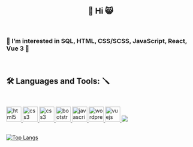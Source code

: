 <h2 align="center"> 👋 Hi 😸</h2>
<br />
<h3 align="left"> 👀 I’m interested in SQL, HTML, CSS/SCSS, JavaScript, React, Vue 3 🤔</h3>
<br />
<h2 align="left"> 🛠 Languages and Tools: 🪛 </h2>
<br />
<p align="left"><a href="https://www.w3.org/html/" target="_blank"> <img src="https://img.icons8.com/color/48/000000/html-5--v1.png" alt="html5" width="40" height="40"/> </a><a href="https://www.w3schools.com/css/" target="_blank"> <img src="https://img.icons8.com/color/48/000000/css3.png" alt="css3" width="40" height="40"/> <a href="https://www.w3schools.com/scss/" target="_blank"> <img src="https://img.icons8.com/color/48/000000/sass.png" alt="css3" width="40" height="40"/> </a><a href="https://getbootstrap.com" target="_blank"> <img src="https://img.icons8.com/color/48/000000/bootstrap.png" alt="bootstrap" width="40" height="40"/> </a><a href="https://developer.mozilla.org/en-US/docs/Web/JavaScript" target="_blank"> <img src="https://img.icons8.com/color/48/000000/javascript.png" alt="javascript" width="40" height="40"/><a href="https://www.w3.org/wordpress/" target="_blank"> <img src="https://img.icons8.com/fluency/48/000000/wordpress.png" alt="wordprees" width="40" height="40"/> </a> </a><a href="https://vuejs.org/" target="_blank"> <img src="https://img.icons8.com/color/48/000000/vue-js.png" alt="vuejs" width="40" height="40"/> <img src="https://img.icons8.com/office/40/null/react.png"/> </a>
 <br />
 <br />

[![Top Langs](https://github-readme-stats.vercel.app/api/top-langs/?username=bar-85&layout=compact&theme=vision-friendly-dark)](https://github.com/anuraghazra/github-readme-stats) 
<!---
bar-85/bar-85 is a ✨ special ✨ repository because its `README.md` (this file) appears on your GitHub profile.
You can click the Preview link to take a look at your changes.
--->
